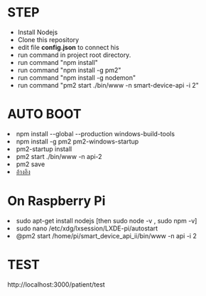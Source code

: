 <h1>STEP</h1>
<ul>
<li> Install Nodejs</li>
<li> Clone this repository</li>
<li> edit file <b>config.json</b> to connect his</li>
<li> run command in project root directory. </li>
<li> run command  "npm install"
<li> run command  "npm install -g pm2"</li>
<li> run command  "npm install -g nodemon"</li>
<li> run command  "pm2 start ./bin/www -n smart-device-api -i 2"
</ul>
<h1>AUTO BOOT</h1>
<li>npm install --global --production windows-build-tools</li>
<li>npm install -g pm2 pm2-windows-startup</li>
<li>pm2-startup install</li>
<li>pm2 start ./bin/www -n api-2</li>
<li>pm2 save</li>
<li><a href="https://moremeng.in.th/2020/11/how-to-startup-nodejs-when-boot-windows-and-linux.html" target="_blank">อ้างอิง</a></li>

<h1>On Raspberry Pi</h2>
<li>sudo apt-get install nodejs [then sudo node -v , sudo npm -v]</li>
<li>sudo nano /etc/xdg/lxsession/LXDE-pi/autostart</li>
<li>@pm2 start /home/pi/smart_device_api_ii/bin/www -n api -i 2</li>
<h1>TEST</h1>
http://localhost:3000/patient/test